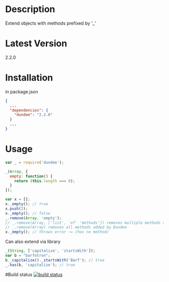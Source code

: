 # Description

Extend objects with methods prefixed by '_'

# Latest Version

2.2.0

# Installation

in package.json 

```json
{
  ...
  "dependencies": {
    "dundee": "2.2.0"
  }
  ...
}
```

# Usage

```js
var _ = require('dundee');

_(Array, {
  empty: function() {
    return (this.length === 0);
  }
});

var x = [];
x._empty(); // true
x.push(2);
x._empty(); // false
_.remove(Array, 'empty'); 
// _.remove(Array, ['list', 'of' 'methods']) removes multiple methods added by Dundee
// _.remove(Array) removes all methods added by Dundee
x._empty(); // throws error ~= /has no method/
```

Can also extend via library

```js
_(String, ['capitalize', 'startsWith']);
var b = "barfotron";
b._capitalize()._startsWith('Barf'); // true
_.has(b, 'capitalize'); // true
```

#Build status
[![build status](https://secure.travis-ci.org/stephenhandley/dundee.png)](http://travis-ci.org/stephenhandley/dundee)
